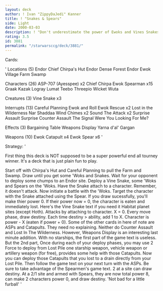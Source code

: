 ```yaml
---
layout: deck
author: ! Ivan "ZippyDaJedi" Kanner
title: ! "Snakes & Spears"
side: Light
date: 2000-03-03
description: ! "Don't underestimate the power of Ewoks and Vines Snakes in thier natural habitat."
rating: 3.5
id: 3881
permalink: "/starwarsccg/deck/3881/"
---
```

Cards: 

'
Locations (5)
Endor Chief Chirpa's Hut
Endor Dense Forest
Endor Ewok Village
Farm
Swamp

Characters (26)
ASP-707 (Ayesspee)  x2
Chief Chirpa
Ewok Spearman  x15
Graak
Kazak
Logray
Lumat
Teebo
Threepio
Wicket
Wuta

Creatures (3)
Vine Snake  x3

Interrupts (13)
Careful Planning
Ewok and Roll
Ewok Rescue  x2
Lost in the Wilderness
Nar Shaddaa Wind Chimes  x2
Sound The Attack  x2
Surprise Assault
Surprise Counter Assault
The Signal
Were You Looking For Me?

Effects (3)
Bargaining Table
Weapons Display
Yarna d'al' Gargan

Weapons (10)
Ewok Catapult  x4
Ewok Spear  x6
'

Strategy: '

First thing this deck is NOT supposed to be a super powerful end all tourney winner. It's a deck that is just plain fun to play.

Start off with Chirpa's Hut and Careful Planning to pull the Farm and Swamp. Draw until you get some 'Woks and Snakes. Wait for your opponent to deploy some chumps to an Endor site. Deploy a Vine Snake, some 'Woks and Spears on the 'Woks. Have the Snake attach to a character. Remember, it doesn't attack. Now initiate a battle with the 'Woks. Target the character with the Snake attached using the Spear. If you draw sucessfully, you'll make thier power 0. If their power now = 0, the character is eaten and immediately lost. Here's the Vine Snake text if you need it
Habitat planet sites (except Hoth). Attacks by attaching to character. X = 0. Every move phase, draw destiny. Each time destiny > ability, add 1 to X. Character is power - X (eaten if power + 0).
Some of the other cards in here of note are ASPs and Catapults. They need no explaining. Neither do Counter Assault and Lost In The Wilderness. However, Weapons Display is an interesting last minute addition. With no starships, the first part of the game text is useless. But the 2nd part,  Once during each of your deploy phases, you may use 2 Force to deploy from Lost Pile one starship weapon, vehicle weapon or artillery weapon (for free), provides some help with those Catapults. Now you can deploy those Catapults that you lost to a drain directly from your Lost Pile. Then follow the game text on your next turn with the ASPs.
Be sure to take advantage of the Spearmen's game text. 2 at a site can draw destiny. At a 2/1 site and armed with Spears, they are now total power 8, can make 2 characters power 0, and draw destiny.
'Not bad for a little furball' '
